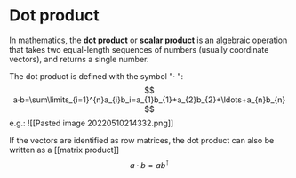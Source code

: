 # Dot product
In mathematics, the **dot product** or **scalar product** is an algebraic operation that takes two equal-length sequences of numbers (usually coordinate vectors), and returns a single number.

The dot product is defined with the symbol "$·$ ":
$$
a·b=\sum\limits_{i=1}^{n}a_{i}b_i=a_{1}b_{1}+a_{2}b_{2}+\ldots+a_{n}b_{n}
$$
e.g.:
![[Pasted image 20220510214332.png]]

If the vectors are identified as row matrices, the dot product can also be written as a [[matrix product]] 
$$
a·b=ab^{\intercal}
$$
